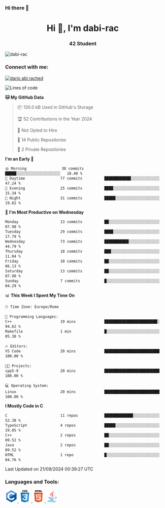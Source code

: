 ### Hi there 👋

<h1 align="center">Hi 👋, I'm dabi-rac</h1>

<h3 align="center">42 Student</h3>

<p align="left"> <img src="https://komarev.com/ghpvc/?username=dabi-rac&label=Profile%20views&color=0e75b6&style=flat" alt="dabi-rac" /> </p>

<h3 align="left">Connect with me:</h3>
<p align="left">
<a href=https://it.linkedin.com/in/dario-abi-rached-056859234 target="blank"><img align="center" src="https://raw.githubusercontent.com/rahuldkjain/github-profile-readme-generator/master/src/images/icons/Social/linked-in-alt.svg" alt="dario abi rached" height="30" width="40" /></a>
</p>

<!--START_SECTION:waka-->
![Lines of code](https://img.shields.io/badge/From%20Hello%20World%20I%27ve%20Written-766.8%20thousand%20lines%20of%20code-blue)

**🐱 My GitHub Data** 

> 📦 130.0 kB Used in GitHub's Storage 
 > 
> 🏆 52 Contributions in the Year 2024
 > 
> 🚫 Not Opted to Hire
 > 
> 📜 14 Public Repositories 
 > 
> 🔑 2 Private Repositories 
 > 
**I'm an Early 🐤** 

```text
🌞 Morning                30 commits          █████░░░░░░░░░░░░░░░░░░░░   18.40 % 
🌆 Daytime                77 commits          ████████████░░░░░░░░░░░░░   47.24 % 
🌃 Evening                25 commits          ████░░░░░░░░░░░░░░░░░░░░░   15.34 % 
🌙 Night                  31 commits          █████░░░░░░░░░░░░░░░░░░░░   19.02 % 
```
📅 **I'm Most Productive on Wednesday** 

```text
Monday                   13 commits          ██░░░░░░░░░░░░░░░░░░░░░░░   07.98 % 
Tuesday                  29 commits          ████░░░░░░░░░░░░░░░░░░░░░   17.79 % 
Wednesday                73 commits          ███████████░░░░░░░░░░░░░░   44.79 % 
Thursday                 18 commits          ███░░░░░░░░░░░░░░░░░░░░░░   11.04 % 
Friday                   10 commits          ██░░░░░░░░░░░░░░░░░░░░░░░   06.13 % 
Saturday                 13 commits          ██░░░░░░░░░░░░░░░░░░░░░░░   07.98 % 
Sunday                   7 commits           █░░░░░░░░░░░░░░░░░░░░░░░░   04.29 % 
```


📊 **This Week I Spent My Time On** 

```text
🕑︎ Time Zone: Europe/Rome

💬 Programming Languages: 
C++                      19 mins             ████████████████████████░   94.62 % 
Makefile                 1 min               █░░░░░░░░░░░░░░░░░░░░░░░░   05.38 % 

🔥 Editors: 
VS Code                  20 mins             █████████████████████████   100.00 % 

🐱‍💻 Projects: 
cpp5-9                   20 mins             █████████████████████████   100.00 % 

💻 Operating System: 
Linux                    20 mins             █████████████████████████   100.00 % 
```

**I Mostly Code in C** 

```text
C                        11 repos            █████████████░░░░░░░░░░░░   52.38 % 
TypeScript               4 repos             █████░░░░░░░░░░░░░░░░░░░░   19.05 % 
C++                      2 repos             ██░░░░░░░░░░░░░░░░░░░░░░░   09.52 % 
Java                     2 repos             ██░░░░░░░░░░░░░░░░░░░░░░░   09.52 % 
HTML                     1 repo              █░░░░░░░░░░░░░░░░░░░░░░░░   04.76 % 
```




 Last Updated on 21/09/2024 00:39:27 UTC
<!--END_SECTION:waka-->

<h3 align="left">Languages and Tools:</h3>
<p align="left"> <a href="https://www.cprogramming.com/" target="_blank" rel="noreferrer"> <img src="https://raw.githubusercontent.com/devicons/devicon/master/icons/c/c-original.svg" alt="c" width="40" height="40"/> </a> <a href="https://www.w3schools.com/css/" target="_blank" rel="noreferrer"> <img src="https://raw.githubusercontent.com/devicons/devicon/master/icons/css3/css3-original-wordmark.svg" alt="css3" width="40" height="40"/> </a> <a href="https://www.w3.org/html/" target="_blank" rel="noreferrer"> <img src="https://raw.githubusercontent.com/devicons/devicon/master/icons/html5/html5-original-wordmark.svg" alt="html5" width="40" height="40"/> </a> <a href="https://www.java.com" target="_blank" rel="noreferrer"> <img src="https://raw.githubusercontent.com/devicons/devicon/master/icons/java/java-original.svg" alt="java" width="40" height="40"/> </a> </p>
